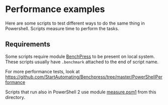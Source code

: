 # Performance examples

Here are some scripts to test different ways to do the same thing in Powershell.
Scripts measure time to perform the tasks.

## Requirements

Some scripts require module [BenchPress](https://www.powershellgallery.com/packages/Benchpress)
to be present on local system.  These scripts usually have `.benchmark` attached
to the end of script name.

For more performance tests, look at https://github.com/StartAutomating/Benchpress/tree/master/PowerShellPerformance

Scripts that run also in PowerShell 2 use module [measure.psm1](measure.psm1)
from this directory.
